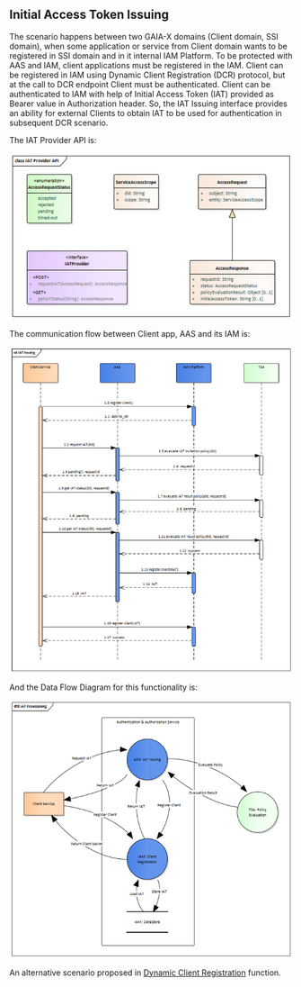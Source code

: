 ## Initial Access Token Issuing


The scenario happens between two GAIA-X domains (Client domain, SSI domain), when some application or service from Client domain wants to be registered in SSI domain and in it internal IAM Platform. To be protected with AAS and IAM, client applications must be registered in the IAM. Client can be registered in IAM using Dynamic Client Registration (DCR) protocol, but at the call to DCR endpoint Client must be authenticated. Client can be authenticated to IAM with help of Initial Access Token (IAT) provided as Bearer value in Authorization header. So, the IAT Issuing interface provides an ability for external Clients to obtain IAT to be used for authentication in subsequent DCR scenario.

The IAT Provider API is:

![IAT Provider API](./images/iat_provider_api.png "IAT Provider API")

The communication flow between Client app, AAS and its IAM is:

![IAT Issuing](./images/iat_issuing.png "IAT Issuing")

And the Data Flow Diagram for this functionality is:

![IAT Provision DFD](./images/iat_provision_dfd.png "IAT Provision DFD")

An alternative scenario proposed in [Dynamic Client Registration](../dcr) function.


